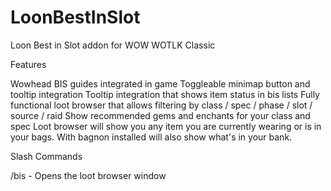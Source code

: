 # LoonBestInSlot
Loon Best in Slot addon for WOW WOTLK Classic

Features

Wowhead BIS guides integrated in game
Toggleable minimap button and tooltip integration
Tooltip integration that shows item status in bis lists
Fully functional loot browser that allows filtering by class / spec / phase / slot / source / raid
Show recommended gems and enchants for your class and spec
Loot browser will show you any item you are currently wearing or is in your bags.  With bagnon installed will also show what's in your bank.

Slash Commands

/bis - Opens the loot browser window
